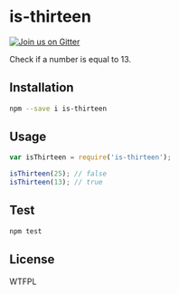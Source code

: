 # is-thirteen

[![Join us on Gitter](https://img.shields.io/badge/GITTER-join%20chat-green.svg)](https://gitter.im/gytdau/is-thirteen)

Check if a number is equal to 13.

## Installation

```sh
npm --save i is-thirteen
```

## Usage

```javascript
var isThirteen = require('is-thirteen');

isThirteen(25); // false
isThirteen(13); // true
```

## Test

```javascript
npm test
```

## License

WTFPL
